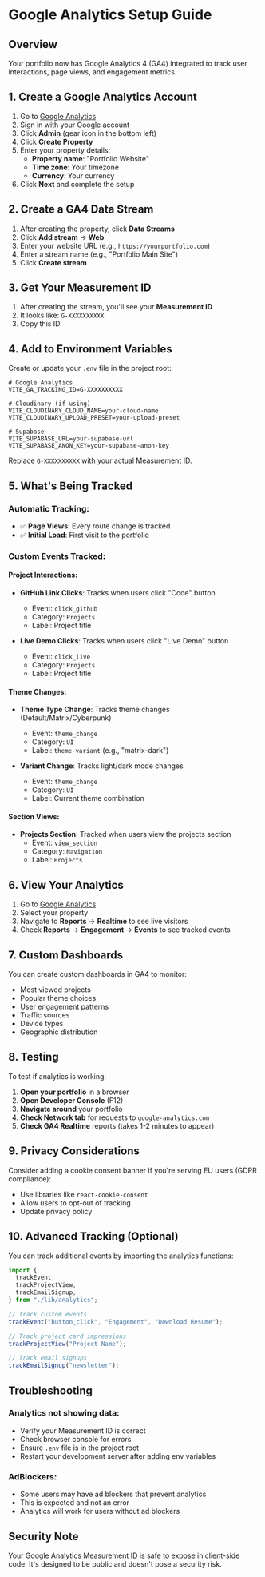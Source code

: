 # Google Analytics Setup Guide

## Overview

Your portfolio now has Google Analytics 4 (GA4) integrated to track user interactions, page views, and engagement metrics.

## 1. Create a Google Analytics Account

1. Go to [Google Analytics](https://analytics.google.com/)
2. Sign in with your Google account
3. Click **Admin** (gear icon in the bottom left)
4. Click **Create Property**
5. Enter your property details:
   - **Property name**: "Portfolio Website"
   - **Time zone**: Your timezone
   - **Currency**: Your currency
6. Click **Next** and complete the setup

## 2. Create a GA4 Data Stream

1. After creating the property, click **Data Streams**
2. Click **Add stream** → **Web**
3. Enter your website URL (e.g., `https://yourportfolio.com`)
4. Enter a stream name (e.g., "Portfolio Main Site")
5. Click **Create stream**

## 3. Get Your Measurement ID

1. After creating the stream, you'll see your **Measurement ID**
2. It looks like: `G-XXXXXXXXXX`
3. Copy this ID

## 4. Add to Environment Variables

Create or update your `.env` file in the project root:

```env
# Google Analytics
VITE_GA_TRACKING_ID=G-XXXXXXXXXX

# Cloudinary (if using)
VITE_CLOUDINARY_CLOUD_NAME=your-cloud-name
VITE_CLOUDINARY_UPLOAD_PRESET=your-upload-preset

# Supabase
VITE_SUPABASE_URL=your-supabase-url
VITE_SUPABASE_ANON_KEY=your-supabase-anon-key
```

Replace `G-XXXXXXXXXX` with your actual Measurement ID.

## 5. What's Being Tracked

### Automatic Tracking:

- ✅ **Page Views**: Every route change is tracked
- ✅ **Initial Load**: First visit to the portfolio

### Custom Events Tracked:

#### Project Interactions:

- **GitHub Link Clicks**: Tracks when users click "Code" button

  - Event: `click_github`
  - Category: `Projects`
  - Label: Project title

- **Live Demo Clicks**: Tracks when users click "Live Demo" button
  - Event: `click_live`
  - Category: `Projects`
  - Label: Project title

#### Theme Changes:

- **Theme Type Change**: Tracks theme changes (Default/Matrix/Cyberpunk)

  - Event: `theme_change`
  - Category: `UI`
  - Label: `theme-variant` (e.g., "matrix-dark")

- **Variant Change**: Tracks light/dark mode changes
  - Event: `theme_change`
  - Category: `UI`
  - Label: Current theme combination

#### Section Views:

- **Projects Section**: Tracked when users view the projects section
  - Event: `view_section`
  - Category: `Navigation`
  - Label: `Projects`

## 6. View Your Analytics

1. Go to [Google Analytics](https://analytics.google.com/)
2. Select your property
3. Navigate to **Reports** → **Realtime** to see live visitors
4. Check **Reports** → **Engagement** → **Events** to see tracked events

## 7. Custom Dashboards

You can create custom dashboards in GA4 to monitor:

- Most viewed projects
- Popular theme choices
- User engagement patterns
- Traffic sources
- Device types
- Geographic distribution

## 8. Testing

To test if analytics is working:

1. **Open your portfolio** in a browser
2. **Open Developer Console** (F12)
3. **Navigate around** your portfolio
4. **Check Network tab** for requests to `google-analytics.com`
5. **Check GA4 Realtime** reports (takes 1-2 minutes to appear)

## 9. Privacy Considerations

Consider adding a cookie consent banner if you're serving EU users (GDPR compliance):

- Use libraries like `react-cookie-consent`
- Allow users to opt-out of tracking
- Update privacy policy

## 10. Advanced Tracking (Optional)

You can track additional events by importing the analytics functions:

```typescript
import {
  trackEvent,
  trackProjectView,
  trackEmailSignup,
} from "./lib/analytics";

// Track custom events
trackEvent("button_click", "Engagement", "Download Resume");

// Track project card impressions
trackProjectView("Project Name");

// Track email signups
trackEmailSignup("newsletter");
```

## Troubleshooting

### Analytics not showing data:

- Verify your Measurement ID is correct
- Check browser console for errors
- Ensure `.env` file is in the project root
- Restart your development server after adding env variables

### AdBlockers:

- Some users may have ad blockers that prevent analytics
- This is expected and not an error
- Analytics will work for users without ad blockers

## Security Note

Your Google Analytics Measurement ID is safe to expose in client-side code. It's designed to be public and doesn't pose a security risk.
